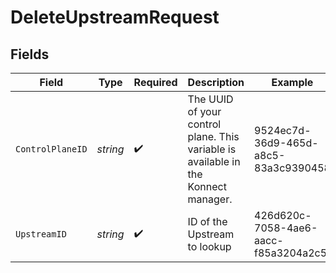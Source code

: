 # DeleteUpstreamRequest


## Fields

| Field                                                                              | Type                                                                               | Required                                                                           | Description                                                                        | Example                                                                            |
| ---------------------------------------------------------------------------------- | ---------------------------------------------------------------------------------- | ---------------------------------------------------------------------------------- | ---------------------------------------------------------------------------------- | ---------------------------------------------------------------------------------- |
| `ControlPlaneID`                                                                   | *string*                                                                           | :heavy_check_mark:                                                                 | The UUID of your control plane. This variable is available in the Konnect manager. | 9524ec7d-36d9-465d-a8c5-83a3c9390458                                               |
| `UpstreamID`                                                                       | *string*                                                                           | :heavy_check_mark:                                                                 | ID of the Upstream to lookup                                                       | 426d620c-7058-4ae6-aacc-f85a3204a2c5                                               |